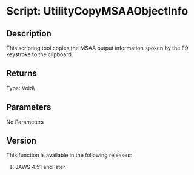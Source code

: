 # Script: UtilityCopyMSAAObjectInfo

## Description

This scripting tool copies the MSAA output information spoken by the F9
keystroke to the clipboard.

## Returns

Type: Void\

## Parameters

No Parameters

## Version

This function is available in the following releases:

1.  JAWS 4.51 and later
